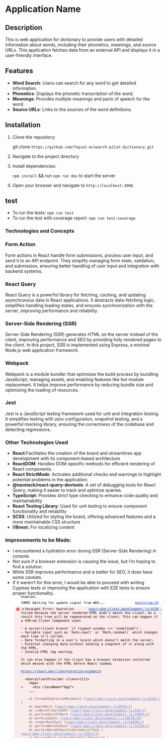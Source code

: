 # Application Name

## Description

This is web application for dictionary to provide users with detailed information about words, including their phonetics, meanings, and source URLs. This application fetches data from an external API and displays it in a user-friendly interface.

## Features

- **Word Search**: Users can search for any word to get detailed information.
- **Phonetics**: Displays the phonetic transcription of the word.
- **Meanings**: Provides multiple meanings and parts of speech for the word.
- **Source URLs**: Links to the sources of the word definitions.

## Installation

1. Clone the repository:

   git clone `https://github.com/foysal-m/search-pilot-dictionary.git`

2. Navigate to the project directory

3. Install dependencies:

   `npm install` && run `npm run dev` to start the server

4. Open your browser and navigate to `http://localhost:3000`.

## test

- To run the tests: `npm run test`
- To run the test with coverage report: `npm run test:coverage`

### Technologies and Concepts

### Form Action

Form actions in React handle form submissions, process user input, and send it to an API endpoint. They simplify managing form state, validation, and submission, ensuring better handling of user input and integration with backend systems.

### React Query

React Query is a powerful library for fetching, caching, and updating asynchronous data in React applications. It abstracts data-fetching logic, simplifies handling loading states, and ensures synchronization with the server, improving performance and reliability.

### Server-Side Rendering (SSR)

Server-Side Rendering (SSR) generates HTML on the server instead of the client, improving performance and SEO by providing fully rendered pages to the client. In this project, SSR is implemented using Express, a minimal Node.js web application framework.

### Webpack

Webpack is a module bundler that optimizes the build process by bundling JavaScript, managing assets, and enabling features like hot module replacement. It helps improve performance by reducing bundle size and optimizing the loading of resources.

### Jest

Jest is a JavaScript testing framework used for unit and integration testing. It simplifies testing with zero configuration, snapshot testing, and a powerful mocking library, ensuring the correctness of the codebase and detecting regressions.

### Other Technologies Used

- **React**:Facilitates the creation of the board and streamlines app development with its component-based architecture
- **ReactDOM**: Handles DOM-specific methods for efficient rendering of React components.
- **React StrictMode**: Activates additional checks and warnings to highlight potential problems in the application.
- **@tanstack/react-query-devtools**: A set of debugging tools for React Query, making it easier to track and optimize queries.
- **TypeScript**: Provides strict type checking to enhance code quality and maintainability
- **React Testing Library**: Used for unit testing to ensure component functionality and reliability
- **SCSS**: Utilized for styling the board, offering advanced features and a more maintainable CSS structure
- **i18next**: For localizing content

### Improvements to be Made:

- I encountered a hydration error during SSR (Server-Side Rendering) in console.
- Not sure if a browser extension is causing the issue, but I’m hoping to find a solution.
- While SSR improves performance and is better for SEO, it does have some caveats.
- If it weren’t for this error, I would be able to proceed with writing Cypress tests or improving the application with E2E tests to ensure proper functionality.
  ![alt text](image.png)
